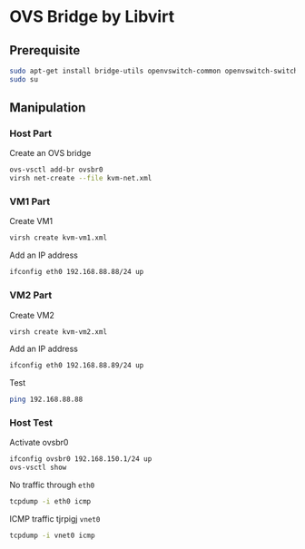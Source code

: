 # OVS Bridge by Libvirt

## Prerequisite

```bash
sudo apt-get install bridge-utils openvswitch-common openvswitch-switch
sudo su
```


## Manipulation

### Host Part

Create an OVS bridge
```bash
ovs-vsctl add-br ovsbr0
virsh net-create --file kvm-net.xml
```
        
###  VM1 Part

Create VM1
```bash
virsh create kvm-vm1.xml
```

Add an IP address
```bash
ifconfig eth0 192.168.88.88/24 up
```


###  VM2 Part

Create VM2
```bash
virsh create kvm-vm2.xml
```

Add an IP address
```bash
ifconfig eth0 192.168.88.89/24 up
```
      
Test
```bash
ping 192.168.88.88
```       


### Host Test

Activate ovsbr0
```bash
ifconfig ovsbr0 192.168.150.1/24 up
ovs-vsctl show
```

No traffic through `eth0`
```bash
tcpdump -i eth0 icmp
```

ICMP traffic tjrpigj `vnet0`
```bash
tcpdump -i vnet0 icmp
```